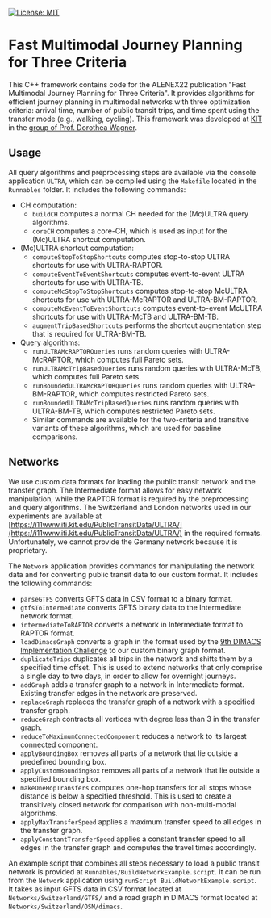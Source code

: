 [![License: MIT](https://img.shields.io/badge/License-MIT-yellow.svg)](https://opensource.org/licenses/MIT)

# Fast Multimodal Journey Planning for Three Criteria
This C++ framework contains code for the ALENEX22 publication "Fast Multimodal Journey Planning for Three Criteria". It provides algorithms for efficient journey planning in multimodal networks with three optimization criteria: arrival time, number of public transit trips, and time spent using the transfer mode (e.g., walking, cycling). This framework was developed at [KIT](https://www.kit.edu) in the [group of Prof. Dorothea Wagner](https://i11www.iti.kit.edu/).

## Usage
All query algorithms and preprocessing steps are available via the console application ``ULTRA``, which can be compiled using the ``Makefile`` located in the ``Runnables`` folder. It includes the following commands:

* CH computation:
    - ``buildCH`` computes a normal CH needed for the (Mc)ULTRA query algorithms.
    - ``coreCH`` computes a core-CH, which is used as input for the (Mc)ULTRA shortcut computation.
* (Mc)ULTRA shortcut computation:
    - ``computeStopToStopShortcuts`` computes stop-to-stop ULTRA shortcuts for use with ULTRA-RAPTOR.
    - ``computeEventToEventShortcuts`` computes event-to-event ULTRA shortcuts for use with ULTRA-TB.
    - ``computeMcStopToStopShortcuts`` computes stop-to-stop McULTRA shortcuts for use with ULTRA-McRAPTOR and ULTRA-BM-RAPTOR.
    - ``computeMcEventToEventShortcuts`` computes event-to-event McULTRA shortcuts for use with ULTRA-McTB and ULTRA-BM-TB.
    - ``augmentTripBasedShortcuts`` performs the shortcut augmentation step that is required for ULTRA-BM-TB.
* Query algorithms:
    - ``runULTRAMcRAPTORQueries`` runs random queries with ULTRA-McRAPTOR, which computes full Pareto sets.
    - ``runULTRAMcTripBasedQueries`` runs random queries with ULTRA-McTB, which computes full Pareto sets.
    - ``runBoundedULTRAMcRAPTORQueries`` runs random queries with ULTRA-BM-RAPTOR, which computes restricted Pareto sets.
    - ``runBoundedULTRAMcTripBasedQueries`` runs random queries with ULTRA-BM-TB, which computes restricted Pareto sets.
    - Similar commands are available for the two-criteria and transitive variants of these algorithms, which are used for baseline comparisons.

## Networks
We use custom data formats for loading the public transit network and the transfer graph. The Intermediate format allows for easy network manipulation, while the RAPTOR format is required by the preprocessing and query algorithms. The Switzerland and London networks used in our experiments are available at [https://i11www.iti.kit.edu/PublicTransitData/ULTRA/](https://i11www.iti.kit.edu/PublicTransitData/ULTRA/) in the required formats. Unfortunately, we cannot provide the Germany network because it is proprietary.

The ``Network`` application provides commands for manipulating the network data and for converting public transit data to our custom format. It includes the following commands:
* ``parseGTFS`` converts GFTS data in CSV format to a binary format.
* ``gtfsToIntermediate`` converts GFTS binary data to the Intermediate network format.
* ``intermediateToRAPTOR`` converts a network in Intermediate format to RAPTOR format.
* ``loadDimacsGraph`` converts a graph in the format used by the [9th DIMACS Implementation Challenge](http://users.diag.uniroma1.it/challenge9/download.shtml) to our custom binary graph format.
* ``duplicateTrips`` duplicates all trips in the network and shifts them by a specified time offset. This is used to extend networks that only comprise a single day to two days, in order to allow for overnight journeys.
* ``addGraph`` adds a transfer graph to a network in Intermediate format. Existing transfer edges in the network are preserved.
* ``replaceGraph`` replaces the transfer graph of a network with a specified transfer graph.
* ``reduceGraph`` contracts all vertices with degree less than 3 in the transfer graph.
* ``reduceToMaximumConnectedComponent`` reduces a network to its largest connected component.
* ``applyBoundingBox`` removes all parts of a network that lie outside a predefined bounding box.
* ``applyCustomBoundingBox`` removes all parts of a network that lie outside a specified bounding box.
* ``makeOneHopTransfers`` computes one-hop transfers for all stops whose distance is below a specified threshold. This is used to create a transitively closed network for comparison with non-multi-modal algorithms.
* ``applyMaxTransferSpeed`` applies a maximum transfer speed to all edges in the transfer graph.
* ``applyConstantTransferSpeed`` applies a constant transfer speed to all edges in the transfer graph and computes the travel times accordingly.

An example script that combines all steps necessary to load a public transit network is provided at ``Runnables/BuildNetworkExample.script``. It can be run from the ``Network`` application using ``runScript BuildNetworkExample.script``. It takes as input GFTS data in CSV format located at ``Networks/Switzerland/GTFS/`` and a road graph in DIMACS format located at ``Networks/Switzerland/OSM/dimacs``.
